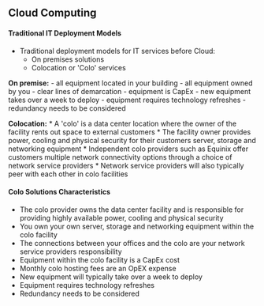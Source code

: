 ## Cloud Computing

#### Traditional IT Deployment Models 

- Traditional deployment models for IT services before Cloud:
    * On premises solutions
    * Colocation or 'Colo' services 

**On premise:**
    - all equipment located in your building
    - all equipment owned by you
    - clear lines of demarcation
    - equipment is CapEx
    - new equipment takes over a week to deploy
    - equipment requires technology refreshes 
    - redundancy needs to be considered 

**Colocation:**
    * A 'colo' is a data center location where the owner of the facility rents out space to external customers
    * The facility owner provides power, cooling and physical security for their customers server, storage and networking equipment
    * Independent colo providers such as Equinix offer customers multiple network connectivity options through a choice of network service providers 
    * Network service providers will also typically peer with each other in colo facilities 

#### Colo Solutions Characteristics 

- The colo provider owns the data center facility and is responsible for providing highly available power, cooling and physical security
- You own your own server, storage and networking equipment within the colo facility 
- The connections between your offices and the colo are your network service providers responsibility
- Equipment within the colo facility is a CapEx cost 
- Monthly colo hosting fees are an OpEX expense 
- New equipment will typically take over a week to deploy 
- Equipment requires technology refreshes 
- Redundancy needs to be considered 

  